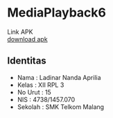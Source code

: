 # MediaPlayback6

Link APK<br>
[download apk](https://drive.google.com/open?id=0Bz0buv_x413HVklpSWdqYXRRNHc)

## Identitas
- Nama : Ladinar Nanda Aprilia
- Kelas : XII RPL 3
- No Urut : 15
- NIS : 4738/1457.070 
- Sekolah : SMK Telkom Malang

